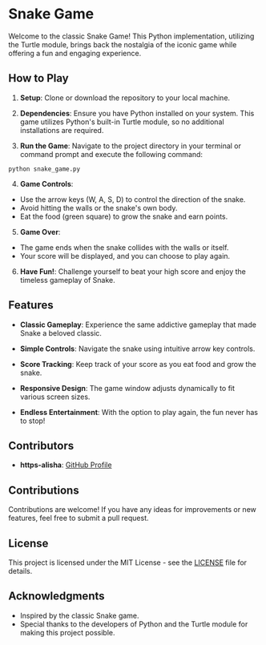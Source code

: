 # Snake Game

Welcome to the classic Snake Game! This Python implementation, utilizing the Turtle module, brings back the nostalgia of the iconic game while offering a fun and engaging experience.

## How to Play

1. **Setup**: Clone or download the repository to your local machine.

2. **Dependencies**: Ensure you have Python installed on your system. This game utilizes Python's built-in Turtle module, so no additional installations are required.

3. **Run the Game**: Navigate to the project directory in your terminal or command prompt and execute the following command:

`python snake_game.py`


4. **Game Controls**:
- Use the arrow keys (W, A, S, D) to control the direction of the snake.
- Avoid hitting the walls or the snake's own body.
- Eat the food (green square) to grow the snake and earn points.

5. **Game Over**:
- The game ends when the snake collides with the walls or itself.
- Your score will be displayed, and you can choose to play again.

6. **Have Fun!**: Challenge yourself to beat your high score and enjoy the timeless gameplay of Snake.

## Features

- **Classic Gameplay**: Experience the same addictive gameplay that made Snake a beloved classic.

- **Simple Controls**: Navigate the snake using intuitive arrow key controls.

- **Score Tracking**: Keep track of your score as you eat food and grow the snake.

- **Responsive Design**: The game window adjusts dynamically to fit various screen sizes.

- **Endless Entertainment**: With the option to play again, the fun never has to stop!

## Contributors

- **https-alisha**: [GitHub Profile](https://github.com/https-alisha)

## Contributions

Contributions are welcome! If you have any ideas for improvements or new features, feel free to submit a pull request.

## License

This project is licensed under the MIT License - see the [LICENSE](LICENSE) file for details.

## Acknowledgments

- Inspired by the classic Snake game.
- Special thanks to the developers of Python and the Turtle module for making this project possible.
